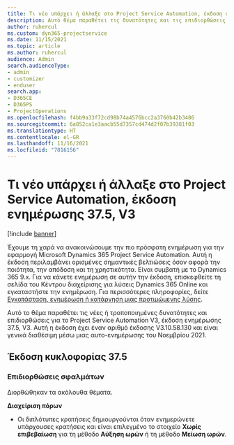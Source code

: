 ```yaml
---
title: Τι νέο υπάρχει ή άλλαξε στο Project Service Automation, έκδοση ενημέρωσης 37.5, V3
description: Αυτό θέμα παραθέτει τις δυνατότητες και τις επιδιορθώσεις που είναι διαθέσιμες στο Microsoft Dynamics 365 Project Service Automation έκδοση ενημέρωσης 37.5, V3.
author: ruhercul
ms.custom: dyn365-projectservice
ms.date: 11/15/2021
ms.topic: article
ms.author: ruhercul
audience: Admin
search.audienceType:
- admin
- customizer
- enduser
search.app:
- D365CE
- D365PS
- ProjectOperations
ms.openlocfilehash: f4bb9a33f72cd98b74a4576bcc2a3760b42b3486
ms.sourcegitcommit: 6a852ca1e3aacb55d7357cd474d2f07b39381f03
ms.translationtype: HT
ms.contentlocale: el-GR
ms.lasthandoff: 11/16/2021
ms.locfileid: "7816156"
---
```

# <a name="whats-new-or-changed-in-project-service-automation-update-release-375-v3"></a>Τι νέο υπάρχει ή άλλαξε στο Project Service Automation, έκδοση ενημέρωσης 37.5, V3

[!include [banner](../includes/psa-now-project-operations.md)]

Έχουμε τη χαρά να ανακοινώσουμε την πιο πρόσφατη ενημέρωση για την εφαρμογή Microsoft Dynamics 365 Project Service Automation. Αυτή η έκδοση περιλαμβάνει ορισμένες σημαντικές βελτιώσεις όσον αφορά την ποιότητα, την απόδοση και τη χρηστικότητα. Είναι συμβατή με το Dynamics 365 9.x. Για να κάνετε ενημέρωση σε αυτήν την έκδοση, επισκεφθείτε τη σελίδα του Κέντρου διαχείρισης για λύσεις Dynamics 365 Online και εγκαταστήστε την ενημέρωση. Για περισσότερες πληροφορίες, δείτε [Εγκατάσταση, ενημέρωση ή κατάργηση μιας προτιμώμενης λύσης](/power-platform/admin/install-remove-preferred-solution).

Αυτό το θέμα παραθέτει τις νέες ή τροποποιημένες δυνατότητες και επιδιορθώσεις για το Project Service Automation V3, έκδοση ενημέρωσης 37.5, V3. Αυτή η έκδοση έχει έναν αριθμό έκδοσης V3.10.58.130 και είναι γενικά διαθέσιμη μέσω μιας αυτο-ενημέρωσης του Νοεμβρίου 2021.

## <a name="update-release-375"></a>Έκδοση κυκλοφορίας 37.5

### <a name="bug-fixes"></a>Επιδιορθώσεις σφαλμάτων

Διορθώθηκαν τα ακόλουθα θέματα.

**Διαχείριση πόρων**
- Οι διπλότυπες κρατήσεις δημιουργούνται όταν ενημερώνετε υπάρχουσες κρατήσεις και είναι επιλεγμένο το στοιχείο **Χωρίς επιβεβαίωση** για τη μέθοδο **Αύξηση ωρών** ή τη μέθοδο **Μείωση ωρών**.
